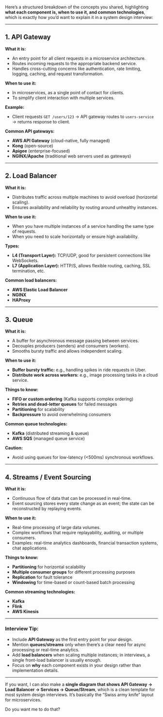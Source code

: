 Here’s a structured breakdown of the concepts you shared, highlighting **what each component is, when to use it, and common technologies**, which is exactly how you’d want to explain it in a system design interview:

---

## **1. API Gateway**

**What it is:**

* An entry point for all client requests in a microservice architecture.
* Routes incoming requests to the appropriate backend service.
* Handles cross-cutting concerns like authentication, rate limiting, logging, caching, and request transformation.

**When to use it:**

* In microservices, as a single point of contact for clients.
* To simplify client interaction with multiple services.

**Example:**

* Client requests `GET /users/123` → API gateway routes to `users-service` → returns response to client.

**Common API gateways:**

* **AWS API Gateway** (cloud-native, fully managed)
* **Kong** (open-source)
* **Apigee** (enterprise-focused)
* **NGINX/Apache** (traditional web servers used as gateways)

---

## **2. Load Balancer**

**What it is:**

* Distributes traffic across multiple machines to avoid overload (horizontal scaling).
* Ensures availability and reliability by routing around unhealthy instances.

**When to use it:**

* When you have multiple instances of a service handling the same type of requests.
* When you need to scale horizontally or ensure high availability.

**Types:**

* **L4 (Transport Layer):** TCP/UDP, good for persistent connections like WebSockets.
* **L7 (Application Layer):** HTTP/S, allows flexible routing, caching, SSL termination, etc.

**Common load balancers:**

* **AWS Elastic Load Balancer**
* **NGINX**
* **HAProxy**

---

## **3. Queue**

**What it is:**

* A buffer for asynchronous message passing between services.
* Decouples producers (senders) and consumers (workers).
* Smooths bursty traffic and allows independent scaling.

**When to use it:**

* **Buffer bursty traffic:** e.g., handling spikes in ride requests in Uber.
* **Distribute work across workers:** e.g., image processing tasks in a cloud service.

**Things to know:**

* **FIFO or custom ordering** (Kafka supports complex ordering)
* **Retries and dead-letter queues** for failed messages
* **Partitioning** for scalability
* **Backpressure** to avoid overwhelming consumers

**Common queue technologies:**

* **Kafka** (distributed streaming & queue)
* **AWS SQS** (managed queue service)

**Caution:**

* Avoid using queues for low-latency (<500ms) synchronous workflows.

---

## **4. Streams / Event Sourcing**

**What it is:**

* Continuous flow of data that can be processed in real-time.
* Event sourcing stores every state change as an event; the state can be reconstructed by replaying events.

**When to use it:**

* Real-time processing of large data volumes.
* Complex workflows that require replayability, auditing, or multiple consumers.
* Examples: real-time analytics dashboards, financial transaction systems, chat applications.

**Things to know:**

* **Partitioning** for horizontal scalability
* **Multiple consumer groups** for different processing purposes
* **Replication** for fault tolerance
* **Windowing** for time-based or count-based batch processing

**Common streaming technologies:**

* **Kafka**
* **Flink**
* **AWS Kinesis**

---

### **Interview Tip:**

* Include **API Gateway** as the first entry point for your design.
* Mention **queues/streams** only when there’s a clear need for async processing or real-time analytics.
* Add **load balancers** when scaling multiple instances; in interviews, a single front-load balancer is usually enough.
* Focus on **why** each component exists in your design rather than implementation details.

---

If you want, I can also make a **single diagram that shows API Gateway → Load Balancer → Services → Queue/Stream**, which is a clean template for most system design interviews. It’s basically the “Swiss army knife” layout for microservices.

Do you want me to do that?
